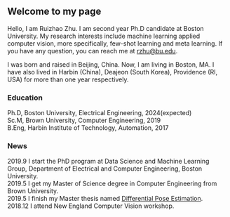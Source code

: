 ## Welcome to my page
Hello, I am Ruizhao Zhu. I am second year Ph.D candidate at Boston University. My research interests include machine learning applied computer vision, more specifically, few-shot learning and meta learning. If you have any question, you can reach me at rzhu@bu.edu.

I was born and raised in Beijing, China. Now, I am living in Boston, MA. I have also lived in Harbin (China), Deajeon (South Korea), Providence (RI, USA) for more than one year respectively.

### Education
Ph.D, Boston University, Electrical Engineering, 2024(expected)      
Sc.M, Brown University, Computer Engineering, 2019    
B.Eng, Harbin Institute of Technology, Automation, 2017    
### News
2019.9 I start the PhD program at Data Science and Machine Learning Group, Department of Electrical and Computer Engineering, Boston University.      
2019.5 I get my Master of Science degree in Computer Engineering from Brown University.     
2019.5 I finish my Master thesis named [Differential Pose Estimation](https://doi.org/10.26300/at8a-a840).  
2018.12 I attend New England Computer Vision workshop.
